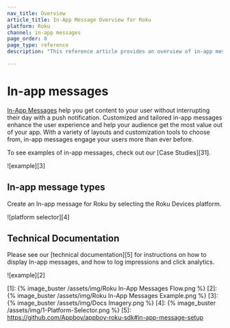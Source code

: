 ```yaml
---
nav_title: Overview
article_title: In-App Message Overview for Roku
platform: Roku
channel: in-app messages
page_order: 0
page_type: reference
description: "This reference article provides an overview of in-app messages, including best practices, and use cases."

---
```


# In-app messages

[In-App Messages]({{site.baseurl}}/user_guide/message_building_by_channel/in-app_messages/) help you get content to your user without interrupting their day with a push notification. Customized and tailored in-app messages enhance the user experience and help your audience get the most value out of your app. With a variety of layouts and customization tools to choose from, in-app messages engage your users more than ever before.

To see examples of in-app messages, check out our [Case Studies][31].

![example][3]

## In-app message types

Create an In-app message for Roku by selecting the Roku Devices platform.

![platform selector][4]

## Technical Documentation

Please see our [technical documentation][5] for instructions on how to display In-app messages, and how to log impressions and click analytics.

![example][2]

[1]: {% image_buster /assets/img/Roku In-App Messages Flow.png %}
[2]: {% image_buster /assets/img/Roku In-App Messages Example.png %}
[3]: {% image_buster /assets/img/Docs Imagery.png %}
[4]: {% image_buster /assets/img/1-Platform-Selector.png %}
[5]: https://github.com/Appboy/appboy-roku-sdk#in-app-message-setup
